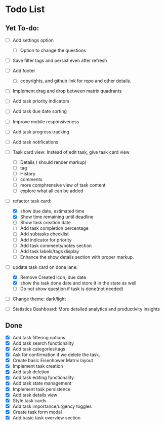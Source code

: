 # Todo List

## Yet To-do:

- [ ] Add settings option
    - [ ] Option to change the questions
- [ ] Save filter tags and persist even after refresh
- [ ] Add footer
    - [ ] copyrights, and github link for repo and other details.
- [ ] Implement drag and drop between matrix quadrants
- [ ] Add task priority indicators
- [ ] Add task due date sorting
- [ ] Improve mobile responsiveness
- [ ] Add task progress tracking
- [ ] Add task notifications
- [ ] Task card view: Instead of edit task, give task card view
    - [ ] Details ( should render markup)
    - [ ] tag
    - [ ] History
    - [ ] comments
    - [ ] more comphrensive view of task content
    - [ ] explore what all can be added
- [ ] refactor task card:
    - [x] show due date, estimated time
    - [x] Show time remaining until deadline
    - [ ] Show task creation date
    - [ ] Add task completion percentage
    - [ ] Add subtasks checklist
    - [ ] Add indicator for priority
    - [ ] Add task comments/notes section
    - [ ] Add task labels/tags display
    - [ ] Enhance the show details section with proper markup.
- [ ] update task card on done lane:
    - [x] Remove Created icon, due date
    - [x] show the task done date and store it in the state as well
    - [ ] Do not show question if task is done(not needed)
- [ ] Change theme: dark/light
- [ ] Statistics Dashboard: More detailed analytics and productivity insights



## Done
- [x] Add task filtering options
- [x] Add task search functionality
- [x] Add task categories/tags
- [x] Ask for confirmation if we delete the task.
- [x] Create basic Eisenhower Matrix layout
- [x] Implement task creation
- [x] Add task deletion
- [x] Add task editing functionality
- [x] Add task state management
- [x] Implement task persistence
- [x] Add task details view
- [x] Style task cards
- [x] Add task importance/urgency toggles
- [x] Create task form modal
- [x] Add basic task overview section
